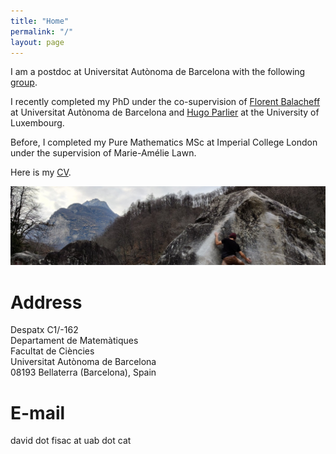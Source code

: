 ```yaml
---
title: "Home"
permalink: "/"
layout: page
---
```


I am a postdoc at Universitat Autònoma de Barcelona with the following <a href="https://portalrecerca.uab.cat/en/projects/estructuras-y-desigualdades-geometricas-universales-2"> group</a>.

I recently completed my PhD under the co-supervision of <a href="https://mat.uab.cat/~fbalacheff/"> Florent Balacheff</a> at Universitat Autònoma de Barcelona and <a href="https://math.uni.lu/parlier/"> Hugo Parlier</a> at the University of Luxembourg.

Before, I completed my Pure Mathematics MSc at Imperial College London under the supervision of Marie-Amélie Lawn.

Here is my <a href="/CV.pdf" class="image fit">CV</a>.

<script type="module">
<scrolly-photos>
    <img src="https://github.com/dfisac/dfisac.github.io/blob/master/guix.jpg?raw=true" alt="Mattresses lay on top of each other in a makeshift playground">
    <img src="https://github.com/dfisac/dfisac.github.io/blob/master/guix.jpg?raw=true" alt="Mattresses lay on top of each other in a makeshift playground">
</scrolly-photos>
</script>

![alt text](https://github.com/dfisac/dfisac.github.io/blob/master/guix.jpg?raw=true)

# Address
Despatx C1/-162 <br />
Departament de Matemàtiques <br />
Facultat de Ciències <br />
Universitat Autònoma de Barcelona <br />
08193 Bellaterra (Barcelona), Spain

# E-mail
david dot fisac at uab dot cat



